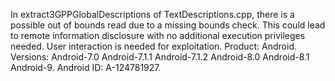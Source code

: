 In extract3GPPGlobalDescriptions of TextDescriptions.cpp, there is a possible out of bounds read due to a missing bounds check. This could lead to remote information disclosure with no additional execution privileges needed. User interaction is needed for exploitation. Product: Android. Versions: Android-7.0 Android-7.1.1 Android-7.1.2 Android-8.0 Android-8.1 Android-9. Android ID: A-124781927.